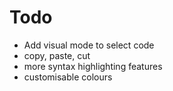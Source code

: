 # Todo

- Add visual mode to select code
- copy, paste, cut
- more syntax highlighting features
- customisable colours
